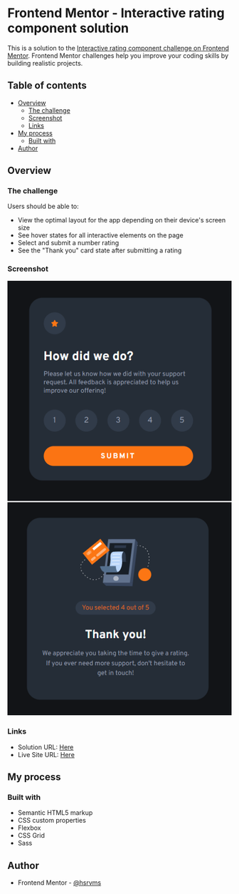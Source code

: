 # Frontend Mentor - Interactive rating component solution

This is a solution to the [Interactive rating component challenge on Frontend Mentor](https://www.frontendmentor.io/challenges/interactive-rating-component-koxpeBUmI). Frontend Mentor challenges help you improve your coding skills by building realistic projects. 

## Table of contents

- [Overview](#overview)
  - [The challenge](#the-challenge)
  - [Screenshot](#screenshot)
  - [Links](#links)
- [My process](#my-process)
  - [Built with](#built-with)
- [Author](#author)


## Overview

### The challenge

Users should be able to:

- View the optimal layout for the app depending on their device's screen size
- See hover states for all interactive elements on the page
- Select and submit a number rating
- See the "Thank you" card state after submitting a rating

### Screenshot

![](./screenshots/front.png)
![](./screenshots/back.png)


### Links

- Solution URL: [Here](https://github.com/hsrvms/fm-interactive-rating-component-main)
- Live Site URL: [Here](https://hsrvms.github.io/fm-interactive-rating-component-main/)

## My process

### Built with

- Semantic HTML5 markup
- CSS custom properties
- Flexbox
- CSS Grid
- Sass

## Author

- Frontend Mentor - [@hsrvms](https://www.frontendmentor.io/profile/hsrvms)
